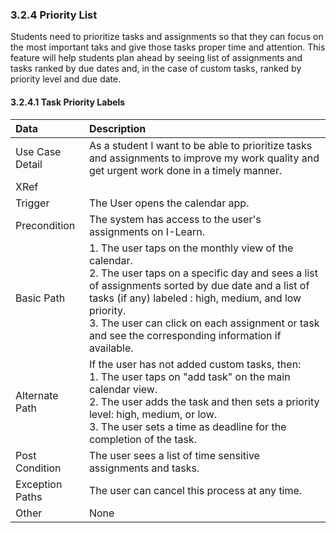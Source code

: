### 3.2.4 Priority List

Students need to prioritize tasks and assignments so that they can focus on the most important taks and give those tasks proper time and attention. This feature will help students plan ahead by seeing list of assignments and tasks ranked by due dates and, in the case of custom tasks, ranked by priority level and due date.

#### 3.2.4.1 Task Priority Labels

| Data          | Description |
|:--------------|:-----------------|
|Use Case Detail  | As a student I want to be able to prioritize tasks and assignments to improve my work quality and get urgent work done in a timely manner.|
|XRef           ||
|Trigger        | The User opens the calendar app.|
|Precondition   | The system has access to the user's assignments on I-Learn.|                       
|Basic Path	| 1. The user taps on the monthly view of the calendar.</br>2. The user taps on a specific day and sees a list of assignments sorted by due date and a list of tasks (if any) labeled : high, medium, and low priority. </br>3. The user can click on each assignment or task and see the corresponding information if available.|
|Alternate Path	| If the user has not added custom tasks, then:</br>1. The user taps on "add task" on the main calendar view.</br>2. The user adds the task and then sets a priority level: high, medium, or low.</br>3. The user sets a time as deadline for the completion of the task.|			
|Post Condition | The user sees a list of time sensitive assignments and tasks.|
|Exception Paths| The user can cancel this process at any time.|
|Other		| None|

